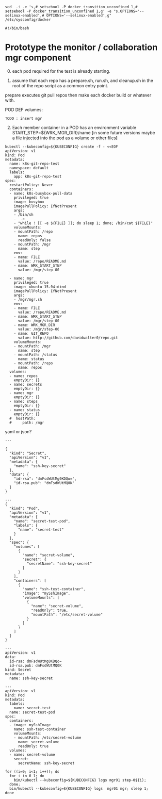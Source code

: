 ```
sed  -i -e 's,# setsebool -P docker_transition_unconfined 1,# setsebool -P docker_transition_unconfined 1,g' -e "s,OPTIONS='--selinux-enabled',# OPTIONS='--selinux-enabled',g" /etc/sysconfig/docker
```


```
#!/bin/bash
```

# Prototype the monitor / collaboration mgr component

0. each pod required for the test is already starting.

1. assume that each repo has a prepare.sh, run.sh, and cleanup.sh in
the root of the repo script as a common entry point.

prepare executes git pull repos then make each docker build or
whatever with.

POD DEF
   volumes:
```
TODO : insert mgr
```
2. Each member container in a POD has an environment variable
START_STEP=${WRK_MGR_DIR}/name [in some future versions maybe a file injected
into the pod as a volume or other files]

```
kubectl --kubeconfig=${KUBECONFIG} create -f - <<EOF
apiVersion: v1
kind: Pod
metadata:
  name: k8s-git-repo-test
  namespace: default
  labels:
    app: k8s-git-repo-test
spec:
  restartPolicy: Never
  containers:
  - name: k8s-busybox-pull-data
    privileged: true
    image: busybox
    imagePullPolicy: IfNotPresent
    args:
    - /bin/sh
    -  -c
    - "while ! [[ -e ${FILE} ]]; do sleep 1; done; /bin/cat ${FILE}"
    volumeMounts:
    - mountPath: /repo
      name: repos
      readOnly: false
    - mountPath: /mgr
      name: step
    env:
    - name: FILE
      value: /repo/README.md
    - name: WRK_START_STEP
      value: /mgr/step-00

  - name: mgr
    privileged: true
    image: ubuntu-15.04:dind
    imagePullPolicy: IfNotPresent
    args:
    - /mgr/mgr.sh
    env:
    - name: FILE
      value: /repo/README.md
    - name: WRK_START_STEP
      value: /mgr/step-00
    - name: WRK_MGR_DIR
      value: /mgr/step-00
    - name: GIT_REPO
      value: http://github.com/davidwalter0/repo.git
    volumeMounts:
    - mountPath: /mgr
      name: step
    - mountPath: /status
      name: status
    - mountPath: /repo
      name: repos
  volumes:
  - name: repos
    emptyDir: {}
  - name: secrets
    emptyDir: {}
  - name: mgr
    emptyDir: {}
  - name: steps
    emptyDir: {}
  - name: status
    emptyDir: {}
  #  hostPath:
  #     path: /mgr
```

yaml or json?

```
---

{
  "kind": "Secret",
  "apiVersion": "v1",
  "metadata": {
    "name": "ssh-key-secret"
  },
  "data": {
    "id-rsa": "dmFsdWUtMg0KDQo=",
    "id-rsa.pub": "dmFsdWUtMQ0K"
  }
}

```

```
---
{
  "kind": "Pod",
  "apiVersion": "v1",
  "metadata": {
    "name": "secret-test-pod",
    "labels": {
      "name": "secret-test"
    }
  },
  "spec": {
    "volumes": [
      {
        "name": "secret-volume",
        "secret": {
          "secretName": "ssh-key-secret"
        }
      }
    ],
    "containers": [
      {
        "name": "ssh-test-container",
        "image": "mySshImage",
        "volumeMounts": [
          {
            "name": "secret-volume",
            "readOnly": true,
            "mountPath": "/etc/secret-volume"
          }
        ]
      }
    ]
  }
}
```

```
---
apiVersion: v1
data:
  id-rsa: dmFsdWUtMg0KDQo=
  id-rsa.pub: dmFsdWUtMQ0K
kind: Secret
metadata:
  name: ssh-key-secret
```

```
---
apiVersion: v1
kind: Pod
metadata:
  labels:
    name: secret-test
  name: secret-test-pod
spec:
  containers:
  - image: mySshImage
    name: ssh-test-container
    volumeMounts:
    - mountPath: /etc/secret-volume
      name: secret-volume
      readOnly: true
  volumes:
  - name: secret-volume
    secret:
      secretName: ssh-key-secret

```


```
for ((i=0; i<1; i++)); do
  for i in 0 1; do 
    bin/kubectl --kubeconfig=${KUBECONFIG} logs mgr01 step-0${i}; 
  done; 
  bin/kubectl --kubeconfig=${KUBECONFIG} logs  mgr01 mgr; sleep 1; 
done
```
